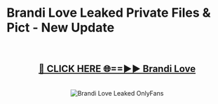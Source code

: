 # Brandi Love Leaked Private Files & Pict - New Update
<br>
<div align="center">
<h2><a href="https://mediafilles.blogspot.com/?title=Brandi_Love" rel="nofollow">🔴 CLICK HERE 🌐==►► Brandi Love</a></h2>
<br>
<a href="https://mediafilles.blogspot.com/?title=Brandi_Love" rel="nofollow" data-target="animated-image.originalLink"><img src="https://i.ibb.co.com/WyWwxjT/player-gif2.gif" alt="Brandi Love Leaked OnlyFans" style="max-width: 100%; display: inline-block;" data-target="animated-image.originalImage"></a>
</div>
<br>